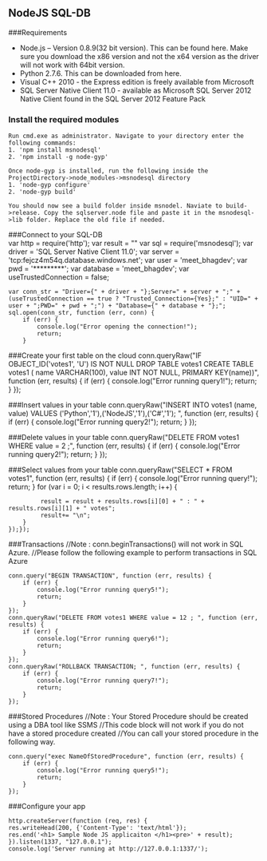 ## NodeJS SQL-DB

###Requirements

-  Node.js – Version 0.8.9(32 bit version). This can be found here.  Make sure you download the x86 version and not the x64 version as the driver will not work with 64bit version.
- Python 2.7.6. This can be downloaded from here.
- Visual C++ 2010 - the Express edition is freely available from Microsoft
- SQL Server Native Client 11.0 - available as Microsoft SQL Server 2012 Native Client found in the SQL Server 2012 Feature Pack
    


### Install the required modules
    Run cmd.exe as administrator. Navigate to your directory enter the following commands:
    1. 'npm install msnodesql'
    2. 'npm install -g node-gyp'
    
    Once node-gyp is installed, run the following inside the ProjectDirectory->node_modules->msnodesql directory  
	1. 'node-gyp configure' 
    2. 'node-gyp build' 
     
    You should now see a build folder inside msnodel. Naviate to build->release. Copy the sqlserver.node file and paste it in the msnodesql->lib folder. Replace the old file if needed.
    




###Connect to your SQL-DB     
	var http = require('http');
	var result = ""
	var sql = require('msnodesql');
	var driver = 'SQL Server Native Client 11.0';
	var server = 'tcp:fejcz4m54q.database.windows.net';
	var user = 'meet_bhagdev';
	var pwd = '*********';
	var database = 'meet_bhagdev';
	var useTrustedConnection = false;
    
	var conn_str = "Driver={" + driver + "};Server=" + server + ";" + (useTrustedConnection == true ? "Trusted_Connection={Yes};" : "UID=" + user + ";PWD=" + pwd + ";") + "Database={" + database + "};";
	sql.open(conn_str, function (err, conn) {
		if (err) {
    		console.log("Error opening the connection!");
    		return;
		}

###Create your first table on the cloud
	conn.queryRaw("IF OBJECT_ID('votes1', 'U') IS NOT NULL DROP TABLE votes1 CREATE TABLE votes1 ( name VARCHAR(100), value INT NOT NULL, PRIMARY KEY(name))", function (err, results) 
	{
   		if (err) 
		{
            console.log("Error running query1!");
            return;
    	}
	});

###Insert values in your table
	conn.queryRaw("INSERT INTO votes1 (name, value) VALUES ('Python','1'),('NodeJS','1'),('C#','1'); ", function (err, results) {
    	if (err) {
    	    console.log("Error running query2!");
    	    return;
   		 }
	});

###Delete values in your table
	conn.queryRaw("DELETE FROM votes1 WHERE value = 2 ;", function (err, results) {
    	if (err) {
    	    console.log("Error running query2!");
    	    return;
   		 }
	});


###Select values from your table
	conn.queryRaw("SELECT * FROM votes1", function (err, results) {
    	if (err) {
    	    console.log("Error running query!");
    	    return;
    	}
    	for (var i = 0; i < results.rows.length; i++) {
      
             result = result + results.rows[i][0] + " : " + results.rows[i][1] + " votes";
             result+= "\n";
        }
	});});

###Transactions
	//Note : conn.beginTransactions() will not work in SQL Azure. 
	//Please follow the following example to perform transactions in SQL Azure

	conn.query("BEGIN TRANSACTION", function (err, results) {
        if (err) {
            console.log("Error running query5!");
            return;
        }
    });
   	conn.queryRaw("DELETE FROM votes1 WHERE value = 12 ; ", function (err, results) {
        if (err) {
            console.log("Error running query6!");
            return;
        }
    });
    conn.queryRaw("ROLLBACK TRANSACTION; ", function (err, results) {
        if (err) {
            console.log("Error running query7!");
            return;
        }
    });

###Stored Procedures
	//Note : Your Stored Procedure should be created using a DBA tool like SSMS
	//This code block will not work if you do not have a stored procedure created
	//You can call your stored procedure in the following way.

	conn.query("exec NameOfStoredProcedure", function (err, results) {
        if (err) {
            console.log("Error running query5!");
            return;
        }
    });
   	
###Configure your app

	http.createServer(function (req, res) {
	res.writeHead(200, {'Content-Type': 'text/html'});
    res.end('<h1> Sample Node JS applicaiton </h1><pre>' + result);
    }).listen(1337, "127.0.0.1");
	console.log('Server running at http://127.0.0.1:1337/');


